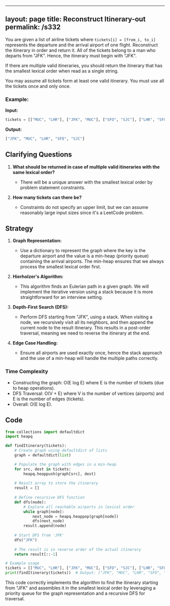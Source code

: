 
---
layout: page
title:  Reconstruct Itinerary-out
permalink: /s332
---

You are given a list of airline tickets where `tickets[i] = [from_i, to_i]` represents the departure and the arrival airport of one flight. Reconstruct the itinerary in order and return it. All of the tickets belong to a man who departs from "JFK". Hence, the itinerary must begin with "JFK".

If there are multiple valid itineraries, you should return the itinerary that has the smallest lexical order when read as a single string.

You may assume all tickets form at least one valid itinerary. You must use all the tickets once and only once.

### Example:

**Input:**
```python
tickets = [["MUC", "LHR"], ["JFK", "MUC"], ["SFO", "SJC"], ["LHR", "SFO"]]
```

**Output:**
```python
["JFK", "MUC", "LHR", "SFO", "SJC"]
```

## Clarifying Questions
1. **What should be returned in case of multiple valid itineraries with the same lexical order?**
   - There will be a unique answer with the smallest lexical order by problem statement constraints.
   
2. **How many tickets can there be?**
   - Constraints do not specify an upper limit, but we can assume reasonably large input sizes since it's a LeetCode problem.

## Strategy
1. **Graph Representation:**
   - Use a dictionary to represent the graph where the key is the departure airport and the value is a min-heap (priority queue) containing the arrival airports. The min-heap ensures that we always process the smallest lexical order first.

2. **Hierholzer's Algorithm:**
   - This algorithm finds an Eulerian path in a given graph. We will implement the iterative version using a stack because it is more straightforward for an interview setting.
   
3. **Depth-First Search (DFS):**
   - Perform DFS starting from "JFK", using a stack. When visiting a node, we recursively visit all its neighbors, and then append the current node to the result itinerary. This results in a post-order traversal, meaning we need to reverse the itinerary at the end.

4. **Edge Case Handling:**
   - Ensure all airports are used exactly once, hence the stack approach and the use of a min-heap will handle the multiple paths correctly.

### Time Complexity
- Constructing the graph: O(E log E) where E is the number of tickets (due to heap operations).
- DFS Traversal: O(V + E) where V is the number of vertices (airports) and E is the number of edges (tickets).
- Overall: O(E log E).

## Code

```python
from collections import defaultdict
import heapq

def findItinerary(tickets):
    # Create graph using defaultdict of lists
    graph = defaultdict(list)

    # Populate the graph with edges in a min-heap
    for src, dest in tickets:
        heapq.heappush(graph[src], dest)
    
    # Result array to store the itinerary
    result = []
    
    # Define recursive DFS function
    def dfs(node):
        # Explore all reachable airports in lexical order
        while graph[node]:
            next_node = heapq.heappop(graph[node])
            dfs(next_node)
        result.append(node)
    
    # Start DFS from 'JFK'
    dfs("JFK")
    
    # The result is in reverse order of the actual itinerary
    return result[::-1]

# Example usage
tickets = [["MUC", "LHR"], ["JFK", "MUC"], ["SFO", "SJC"], ["LHR", "SFO"]]
print(findItinerary(tickets))  # Output: ["JFK", "MUC", "LHR", "SFO", "SJC"]
```

This code correctly implements the algorithm to find the itinerary starting from "JFK" and assembles it in the smallest lexical order by leveraging a priority queue for the graph representation and a recursive DFS for traversal.